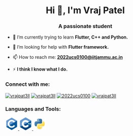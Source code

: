 <h1 align="center">Hi 👋, I'm Vraj Patel</h1>
<h3 align="center">A passionate student</h3>

- 🌱 I’m currently trying to learn **Flutter, C++ and Python.**

- 🤝 I’m looking for help with **Flutter framework.**

- 📫 How to reach me: **2022ucs0100@iitjammu.ac.in**

- ⚡ **I think I know what I do.**

<h3 align="left">Connect with me:</h3>
<p align="left">
<a href="https://linkedin.com/in/vrajpat3ll" target="blank"><img align="center" src="https://raw.githubusercontent.com/rahuldkjain/github-profile-readme-generator/master/src/images/icons/Social/linked-in-alt.svg" alt="vrajpat3ll" height="30" width="40" /></a>
<a href="https://instagram.com/vrajpat3ll" target="blank"><img align="center" src="https://raw.githubusercontent.com/rahuldkjain/github-profile-readme-generator/master/src/images/icons/Social/instagram.svg" alt="vrajpat3ll" height="30" width="40" /></a>
<a href="https://www.hackerrank.com/2022ucs0100" target="blank"><img align="center" src="https://raw.githubusercontent.com/rahuldkjain/github-profile-readme-generator/master/src/images/icons/Social/hackerrank.svg" alt="2022ucs0100" height="30" width="40" /></a>
<a href="https://codeforces.com/profile/vrajpat3ll" target="blank"><img align="center" src="https://raw.githubusercontent.com/rahuldkjain/github-profile-readme-generator/master/src/images/icons/Social/codeforces.svg" alt="vrajpat3ll" height="30" width="40" /></a>
</p>

<h3 align="left">Languages and Tools:</h3>
<p align="left"> <a href="https://www.cprogramming.com/" target="_blank" rel="noreferrer"> <img src="https://raw.githubusercontent.com/devicons/devicon/master/icons/c/c-original.svg" alt="c" width="40" height="40"/> </a> <a href="https://www.w3schools.com/cpp/" target="_blank" rel="noreferrer"> <img src="https://raw.githubusercontent.com/devicons/devicon/master/icons/cplusplus/cplusplus-original.svg" alt="cplusplus" width="40" height="40"/> </a> <a href="https://www.python.org" target="_blank" rel="noreferrer"> <img src="https://raw.githubusercontent.com/devicons/devicon/master/icons/python/python-original.svg" alt="python" width="40" height="40"/> </a> </p>
